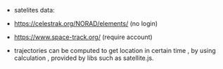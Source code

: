 - satelites data:
- https://celestrak.org/NORAD/elements/  (no login)
- https://www.space-track.org/    (require account)

- trajectories can be computed to get location in certain time , by using calculation , provided by libs such as satellite.js.
